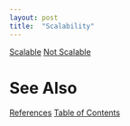 ```yaml
---
layout: post
title:  "Scalability"
---
```

[Scalable](https://github.com/guitarvydas/guitarvydas.github.io/blob/master/assets/2021-05-28-DI-Scalable%20DI%20Hierarchy.png)
[Not Scalable](https://github.com/guitarvydas/guitarvydas.github.io/blob/master/assets/2021-05-28-DI-NonScalable%20Graph.png)
# See Also

[References](https://guitarvydas.github.io/2021/01/14/References.html)
[Table of Contents](https://guitarvydas.github.io/2021/05/14/Table-Of-Contents.html)

<script src="https://utteranc.es/client.js" 
        repo="guitarvydas/guitarvydas.github.io" 
        issue-term="pathname" 
        theme="github-light" 
        crossorigin="anonymous" 
        async> 
</script> 
